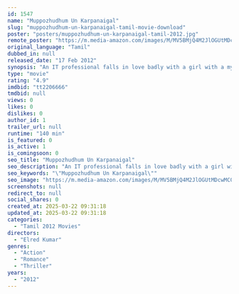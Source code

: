 ```yaml
---
id: 1547
name: "Muppozhudhum Un Karpanaigal"
slug: "muppozhudhum-un-karpanaigal-tamil-movie-download"
poster: "posters/muppozhudhum-un-karpanaigal-tamil-2012.jpg"
remote_poster: "https://m.media-amazon.com/images/M/MV5BMjQ4M2JlOGUtMDcwMC00OWZlLWI4MWMtYmY2NmZiNzk4YTM2XkEyXkFqcGdeQXVyMTEzNzg0Mjkx._V1_SX300.jpg"
original_language: "Tamil"
dubbed_in: null
released_date: "17 Feb 2012"
synopsis: "An IT professional falls in love badly with a girl with a mysterious background."
type: "movie"
rating: "4.9"
imdbid: "tt2206666"
tmdbid: null
views: 0
likes: 0
dislikes: 0
author_id: 1
trailer_url: null
runtime: "140 min"
is_featured: 0
is_active: 1
is_comingsoon: 0
seo_title: "Muppozhudhum Un Karpanaigal"
seo_description: "An IT professional falls in love badly with a girl with a mysterious background."
seo_keywords: "\"Muppozhudhum Un Karpanaigal\""
seo_image: "https://m.media-amazon.com/images/M/MV5BMjQ4M2JlOGUtMDcwMC00OWZlLWI4MWMtYmY2NmZiNzk4YTM2XkEyXkFqcGdeQXVyMTEzNzg0Mjkx._V1_SX300.jpg"
screenshots: null
redirect_to: null
social_shares: 0
created_at: 2025-03-22 09:31:18
updated_at: 2025-03-22 09:31:18
categories:
  - "Tamil 2012 Movies"
directors:
  - "Elred Kumar"
genres:
  - "Action"
  - "Romance"
  - "Thriller"
years:
  - "2012"
---
```

